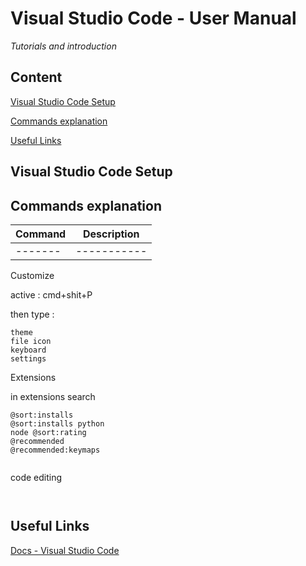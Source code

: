 Visual Studio Code - User Manual
============

_Tutorials and introduction_


## Content

[Visual Studio Code Setup](#setup)

[Commands explanation](#commandsexplanation)

[Useful Links](#usefullinks)

## Visual Studio Code Setup <a id="setup" />


## Commands explanation <a id="commandsexplanation" />

| Command | Description |
| ------- | ----------- |
| ------- | ----------- |

Customize

active : cmd+shit+P

then type :

```
theme
file icon
keyboard
settings

```
Extensions

in extensions search 

```
@sort:installs 
@sort:installs python  
node @sort:rating
@recommended
@recommended:keymaps
 
```

code editing

```


```



## Useful Links <a id="usefullinks" />

[Docs - Visual Studio Code ](https://code.visualstudio.com/docs)

